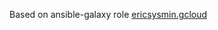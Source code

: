 Based on ansible-galaxy role [ericsysmin.gcloud](https://github.com/ericsysmin/ansible-role-gcloud)
